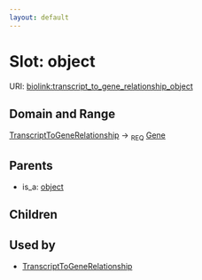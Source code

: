 ```yaml
---
layout: default
---
```



# Slot: object




URI: [biolink:transcript_to_gene_relationship_object](https://w3id.org/biolink/vocab/transcript_to_gene_relationship_object)

## Domain and Range

[TranscriptToGeneRelationship](TranscriptToGeneRelationship.md) ->  <sub>REQ</sub> [Gene](Gene.md)

## Parents

 *  is_a: [object](sequence_feature_relationship_object.md)

## Children


## Used by

 * [TranscriptToGeneRelationship](TranscriptToGeneRelationship.md)
